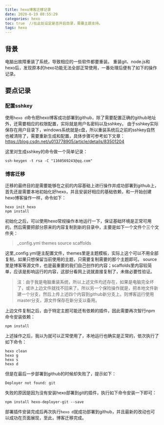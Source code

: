 ```yaml
---
title: hexo博客迁移记录
date: 2020-6-19 08:55:29
categories: hexo
toc: true  //在此处设定是否开启目录，需要主题支持。
tags: hexo
---
```

## 背景
电脑出故障重装了系统，导致相应的一些软件都要重装。
重装git、node.js和hexo后，发现原本的hexo功能无法全部正常使用，一番处理后便有了如下的操作记录。

<!--more-->

## 要点记录
### 配置sshkey
使用`hexo d`命令把hexo博客成功部署到github，除了需要配置正确的github地址外，还需要相应的权限配置，实际就是用户名密码以及sshkey。
由于sshkey实际保存在用户目录下，windows系统就是c盘，所以重装系统后之前的sshkey自然也被清除了，需要重新生成和配置，具体步骤可参考如下文章：
https://blog.csdn.net/u013778905/article/details/83501204

这里对生成sshkey的命令做一个简单记录：
```
ssh-keygen -t rsa -C "1160569243@qq.com"
```

### 博客迁移
迁移的最终目的是需要能够在之前的内容基础上进行操作并成功部署到github上，首先还是需要本地初始化好hexo，并且安装好相应的基础依赖，和一开始创建hexo博客操作一样，命令如下：
```
hexo init hexo
npm install 
```

初始化之后，可以使用hexo常规操作本地运行一下，保证基础环境是正常可用的。然后需要把部分原来的内容复制到新的目录中，主要是如下一个文件个三个文件夹：
>_config.yml
themes
source
scaffolds

这里_config.yml是主配置文件，themes里是主题模板，实际上这个可以不用全部复制，如果只想保留当前使用的主题，只需要复制需要的那个主题即可。
source里是博客等源文件，也是最重要的我们自己创作的内容；scaffolds里内容较简单，应该是影响运行的内容，这部分看网上说就直接复制了，未做必要性验证。

>注：由于我是电脑重装系统，所以上述文件均还存在，如果是电脑完全坏了，或许上边文件就找不回来了。所以另一个保险操作就是，把本地文件新建一个分支，然后上传上述四个内容到github新分支上。则博客运行使用master分支，源文件保存在新分支以备用。

上边文件复制之后，由于特定主题可能还有依赖的插件，因此需要再次智行npm命令安装依赖：
```
npm install
```

上述操作之后，我以为就可以正常使用了，本地运行也确实是正常的，依次执行了如下命令：
```
hexo clean
hexo g
hexo s
hexo d
```

但是在最后一步部署到github的时候却失败了，提示如下：
```
Deployer not found: git
```

失败的原因是因为没有安装hexo部署到git的插件，执行如下命令安装一下即可：
```
npm install hexo-deployer-git --save
```

部署插件安装完成后再次执行`hexo d`就成功部署到github，并且最新的改动也可以成功在页面展现，至此，博客迁移完成。